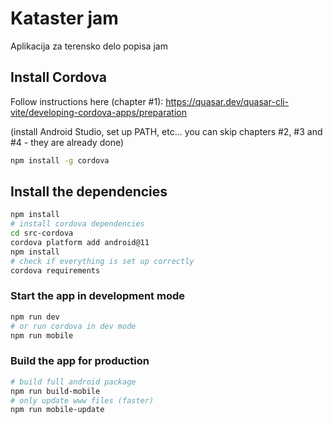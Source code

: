 # Kataster jam

Aplikacija za terensko delo popisa jam

## Install Cordova
Follow instructions here (chapter #1): https://quasar.dev/quasar-cli-vite/developing-cordova-apps/preparation

(install Android Studio, set up PATH, etc... you can skip chapters #2, #3 and #4 - they are already done)
```bash
npm install -g cordova
```

## Install the dependencies
```bash
npm install
# install cordova dependencies
cd src-cordova
cordova platform add android@11
npm install
# check if everything is set up correctly
cordova requirements
```

### Start the app in development mode
```bash
npm run dev
# or run cordova in dev mode
npm run mobile
```

### Build the app for production
```bash
# build full android package
npm run build-mobile
# only update www files (faster)
npm run mobile-update
```
